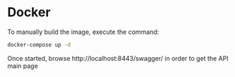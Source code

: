 # Docker

To manually build the image, execute the command:

```bash
docker-compose up -d 
```

Once started, browse http://localhost:8443/swagger/ in order to get the API main page
